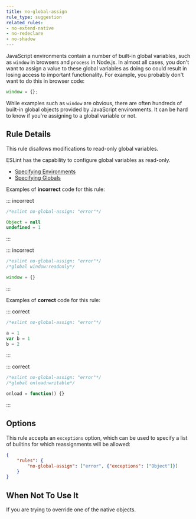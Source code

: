 ```yaml
---
title: no-global-assign
rule_type: suggestion
related_rules:
- no-extend-native
- no-redeclare
- no-shadow
---
```




JavaScript environments contain a number of built-in global variables, such as `window` in browsers and `process` in Node.js. In almost all cases, you don't want to assign a value to these global variables as doing so could result in losing access to important functionality. For example, you probably don't want to do this in browser code:

```js
window = {};
```

While examples such as `window` are obvious, there are often hundreds of built-in global objects provided by JavaScript environments. It can be hard to know if you're assigning to a global variable or not.

## Rule Details

This rule disallows modifications to read-only global variables.

ESLint has the capability to configure global variables as read-only.

* [Specifying Environments](../use/configure#specifying-environments)
* [Specifying Globals](../use/configure#specifying-globals)

Examples of **incorrect** code for this rule:

::: incorrect

```js
/*eslint no-global-assign: "error"*/

Object = null
undefined = 1
```

:::

::: incorrect

```js
/*eslint no-global-assign: "error"*/
/*global window:readonly*/

window = {}
```

:::

Examples of **correct** code for this rule:

::: correct

```js
/*eslint no-global-assign: "error"*/

a = 1
var b = 1
b = 2
```

:::

::: correct

```js
/*eslint no-global-assign: "error"*/
/*global onload:writable*/

onload = function() {}
```

:::

## Options

This rule accepts an `exceptions` option, which can be used to specify a list of builtins for which reassignments will be allowed:

```json
{
    "rules": {
        "no-global-assign": ["error", {"exceptions": ["Object"]}]
    }
}
```

## When Not To Use It

If you are trying to override one of the native objects.
